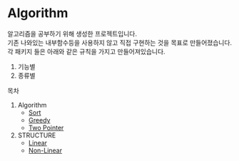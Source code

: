 # Algorithm
알고리즘을 공부하기 위해 생성한 프로젝트입니다.   
기존 나와있는 내부함수등을 사용하지 않고 직접 구현하는 것을 목표로 만들어졌습니다.  
각 패키지 들은 아래와 같은 규칙을 가지고 만들어져있습니다.  
1. 기능별
2. 종류별  

목차
1. Algorithm
   - [Sort](./src/main/java/com/krong/algorithm/sort/README.md)
   - [Greedy](./src/main/java/com/krong/algorithm/greedy/README.md)
   - [Two Pointer](./src/main/java/com/krong/algorithm/twoPointer/README.md)
3. STRUCTURE
   - [Linear](./src/main/java/com/krong/structure/linear)
   - [Non-Linear](./src/main/java/com/krong/structure/non_linear)
